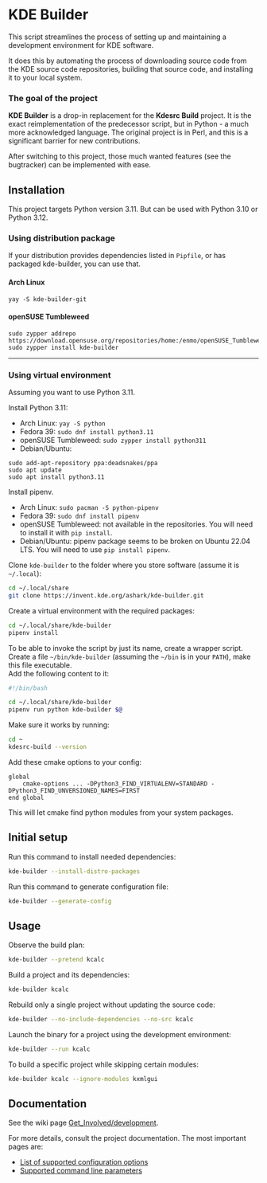 # KDE Builder

This script streamlines the process of setting up and maintaining a development
environment for KDE software.

It does this by automating the process of downloading source code from the
KDE source code repositories, building that source code, and installing it
to your local system.

### The goal of the project

**KDE Builder** is a drop-in replacement for the **Kdesrc Build** project. It is the exact reimplementation
of the predecessor script, but in Python - a much more acknowledged language. The original project is in Perl,
and this is a significant barrier for new contributions.

After switching to this project, those much wanted features (see the bugtracker) can be implemented with ease.

## Installation

This project targets Python version 3.11. But can be used with Python 3.10 or Python 3.12.

### Using distribution package

If your distribution provides dependencies listed in `Pipfile`, or has packaged
kde-builder, you can use that.

#### Arch Linux

```
yay -S kde-builder-git
```

#### openSUSE Tumbleweed
```
sudo zypper addrepo https://download.opensuse.org/repositories/home:/enmo/openSUSE_Tumbleweed/home:enmo.repo
sudo zypper install kde-builder
```

---

### Using virtual environment

Assuming you want to use Python 3.11.

Install Python 3.11:

* Arch Linux: `yay -S python`
* Fedora 39: `sudo dnf install python3.11`
* openSUSE Tumbleweed: `sudo zypper install python311`
* Debian/Ubuntu:
```
sudo add-apt-repository ppa:deadsnakes/ppa
sudo apt update
sudo apt install python3.11
```

Install pipenv.

* Arch Linux: `sudo pacman -S python-pipenv`
* Fedora 39: `sudo dnf install pipenv`
* openSUSE Tumbleweed: not available in the repositories. You will need to install it with `pip install`.
* Debian/Ubuntu: pipenv package seems to be broken on Ubuntu 22.04 LTS. You will need to use `pip install pipenv`.

Clone `kde-builder` to the folder where you store software (assume it is `~/.local`):

```bash
cd ~/.local/share
git clone https://invent.kde.org/ashark/kde-builder.git
```

Create a virtual environment with the required packages:

```bash
cd ~/.local/share/kde-builder
pipenv install
```

To be able to invoke the script by just its name, create a wrapper script.  
Create a file `~/bin/kde-builder` (assuming the `~/bin` is in your `PATH`), make this file executable.  
Add the following content to it:

```bash
#!/bin/bash

cd ~/.local/share/kde-builder
pipenv run python kde-builder $@
```

Make sure it works by running:

```bash
cd ~
kdesrc-build --version
```

Add these cmake options to your config:

```
global
    cmake-options ... -DPython3_FIND_VIRTUALENV=STANDARD -DPython3_FIND_UNVERSIONED_NAMES=FIRST
end global
```

This will let cmake find python modules from your system packages.

## Initial setup

Run this command to install needed dependencies:

```bash
kde-builder --install-distro-packages
```

Run this command to generate configuration file:

```bash
kde-builder --generate-config
```

## Usage

Observe the build plan:

```bash
kde-builder --pretend kcalc
```

Build a project and its dependencies:

```bash
kde-builder kcalc
```

Rebuild only a single project without updating the source code:

```bash
kde-builder --no-include-dependencies --no-src kcalc
```

Launch the binary for a project using the development environment:

```bash
kde-builder --run kcalc
```

To build a specific project while skipping certain modules:

```bash
kde-builder kcalc --ignore-modules kxmlgui
```

## Documentation

See the wiki page [Get_Involved/development](https://community.kde.org/Get_Involved/development).

For more details, consult the project documentation. The most important pages are:

- [List of supported configuration options](https://docs.kde.org/trunk5/en/kdesrc-build/kdesrc-build/conf-options-table.html)
- [Supported command line parameters](https://docs.kde.org/trunk5/en/kdesrc-build/kdesrc-build/supported-cmdline-params.html)
